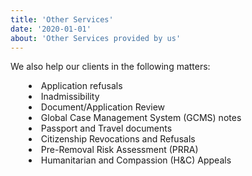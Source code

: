 ```yaml
---
title: 'Other Services'
date: '2020-01-01'
about: 'Other Services provided by us'
---
```

We also help our clients in the following matters:
<ul style="list-style-type: disc; list-style-position: inside; margin-top:5px; margin-left:5px;">
<li> Application refusals</li>
<li> Inadmissibility</li>
<li> Document/Application Review</li>
<li> Global Case Management System (GCMS) notes</li>
<li> Passport and Travel documents</li>
<li> Citizenship Revocations and Refusals</li>
<li> Pre-Removal Risk Assessment (PRRA)</li>
<li> Humanitarian and Compassion (H&amp;C) Appeals</li>